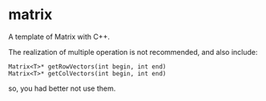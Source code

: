 matrix
======

A template of Matrix with C++.

The realization of multiple operation is not recommended, and also include:

    Matrix<T>* getRowVectors(int begin, int end)
    Matrix<T>* getColVectors(int begin, int end)
    
so, you had better not use them.
